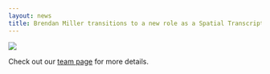 ```yaml
---
layout: news
title: Brendan Miller transitions to a new role as a Spatial Transcriptomics Computational Biologist at Merck! Thanks for being a part of the team and best of luck in your future pursuits!
---
```


![](/assets/news/farewell_brendan_041423.gif)

Check out our <a href="/team">team page</a> for more details.
